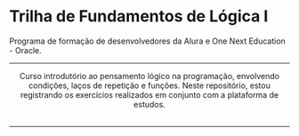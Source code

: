 # Trilha de Fundamentos de Lógica I <br>

Programa de formação de desenvolvedores da Alura e One Next Education - Oracle.
<br><hr>
<div style="text-align: center; box-sizing: border-box;">
Curso introdutório ao pensamento lógico na programação, envolvendo condições, laços de repetição e funções. Neste repositório, estou registrando os exercícios realizados em conjunto com a plataforma de estudos.</div>
<br><hr>
